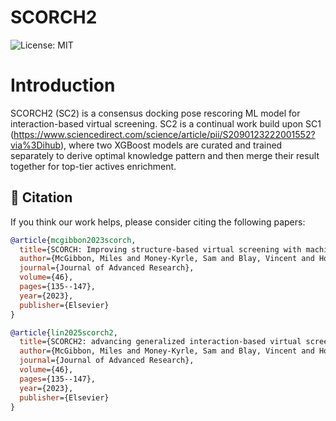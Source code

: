 # SCORCH2

![License: MIT](https://img.shields.io/badge/License-MIT-green.svg)

# Introduction

SCORCH2 (SC2) is a consensus docking pose rescoring ML model for interaction-based virtual screening. SC2 is a continual work build upon SC1 (https://www.sciencedirect.com/science/article/pii/S2090123222001552?via%3Dihub), where two XGBoost models are curated and trained separately to derive optimal knowledge pattern and then merge their result together for top-tier actives enrichment. 


## 📖 Citation

If you think our work helps, please consider citing the following papers:

```bibtex
@article{mcgibbon2023scorch,
  title={SCORCH: Improving structure-based virtual screening with machine learning classifiers, data augmentation, and uncertainty estimation},
  author={McGibbon, Miles and Money-Kyrle, Sam and Blay, Vincent and Houston, Douglas R},
  journal={Journal of Advanced Research},
  volume={46},
  pages={135--147},
  year={2023},
  publisher={Elsevier}
}

@article{lin2025scorch2,
  title={SCORCH2: advancing generalized interaction-based virtual screening from model consensus with different knowledge pattern},
  author={McGibbon, Miles and Money-Kyrle, Sam and Blay, Vincent and Houston, Douglas R},
  journal={Journal of Advanced Research},
  volume={46},
  pages={135--147},
  year={2023},
  publisher={Elsevier}
}




